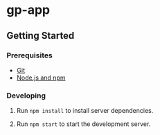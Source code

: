 # gp-app


## Getting Started

### Prerequisites

- [Git](https://git-scm.com/)
- [Node.js and npm](nodejs.org)

### Developing

1. Run `npm install` to install server dependencies.

4. Run `npm start` to start the development server.
